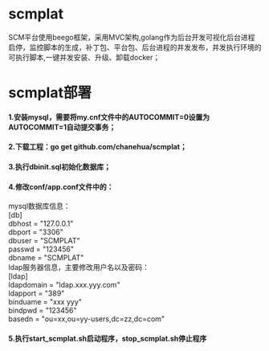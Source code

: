 # scmplat
SCM平台使用beego框架，采用MVC架构,golang作为后台开发可视化后台进程启停，监控脚本的生成，补丁包、平台包、后台进程的并发发布，并发执行环境的可执行脚本,一键并发安装、升级、卸载docker；

# scmplat部署
#### 1.安装mysql，需要将my.cnf文件中的AUTOCOMMIT=0设置为AUTOCOMMIT=1自动提交事务；
#### 2.下载工程：go get github.com/chanehua/scmplat；
#### 3.执行dbinit.sql初始化数据库；
#### 4.修改conf/app.conf文件中的：
mysql数据库信息：  
[db]  
dbhost = "127.0.0.1"  
dbport = "3306"  
dbuser = "SCMPLAT"  
passwd = "123456"  
dbname = "SCMPLAT"  
ldap服务器信息，主要修改用户名以及密码：  
[ldap]  
ldapdomain = "ldap.xxx.yyy.com"  
ldapport = "389"  
binduame = "xxx yyy"  
bindpwd = "123456"  
basedn = "ou=xx,ou=yy-users,dc=zz,dc=com"   
#### 5.执行start_scmplat.sh启动程序，stop_scmplat.sh停止程序
